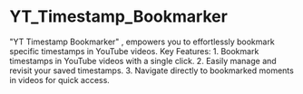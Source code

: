 # YT_Timestamp_Bookmarker
"YT Timestamp Bookmarker" , empowers you to effortlessly bookmark specific timestamps in YouTube videos.    Key Features:    1. Bookmark timestamps in YouTube videos with a single click.  2. Easily manage and revisit your saved timestamps.  3. Navigate directly to bookmarked moments in videos for quick access. 
